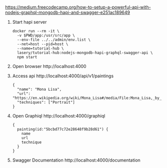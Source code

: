 https://medium.freecodecamp.org/how-to-setup-a-powerful-api-with-nodejs-graphql-mongodb-hapi-and-swagger-e251ac189649

1. Start hapi server
    ```
    docker run --rm -it \
      -v $PWD/app:/usr/src/app \
      --env-file ../../admin/env.list \
      --net=host --pid=host \
      --name=tutorial-hub \
      lasery/tutorial-hub:nodejs-mongodb-hapi-graphql-swagger-api \
      npm start
    ```

1. Open browser
http://localhost:4000

1. Access api
http://localhost:4000/api/v1/paintings
    ```
    {
      "name": "Mona Lisa",
      "url": "https://en.wikipedia.org/wiki/Mona_Lisa#/media/File:Mona_Lisa,_by_Leonardo_da_Vinci,_from_C2RMF_retouched.jpg",
      "techniques": ["Portrait"]
    }
    ```

1. Open Graphiql
http://localhost:4000/graphiql
    ```
    {
      painting(id:"5bcbd77c72e28648f9b28d61") {
        name
        url
        technique
      }
    }
    ```

1. Swagger Documentation
http://localhost:4000/documentation
